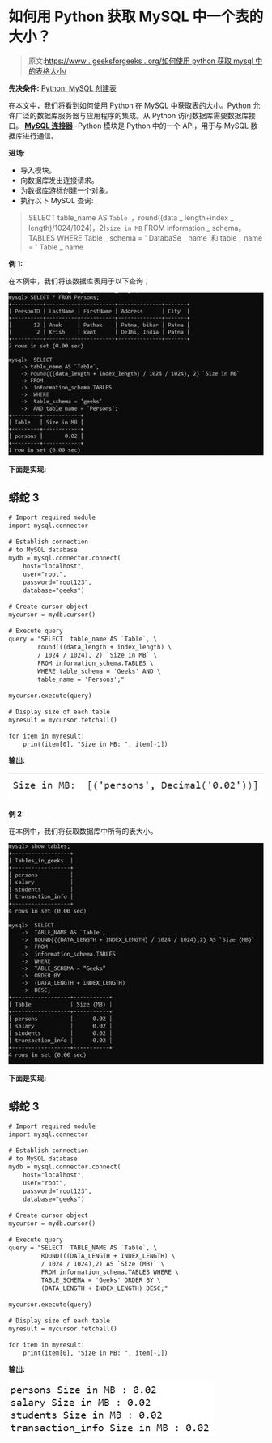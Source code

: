 # 如何用 Python 获取 MySQL 中一个表的大小？

> 原文:[https://www . geeksforgeeks . org/如何使用 python 获取 mysql 中的表格大小/](https://www.geeksforgeeks.org/how-to-get-the-size-of-a-table-in-mysql-using-python/)

**先决条件:** [Python: MySQL 创建表](https://www.geeksforgeeks.org/python-mysql-create-table/)

在本文中，我们将看到如何使用 Python 在 MySQL 中获取表的大小。Python 允许广泛的数据库服务器与应用程序的集成。从 Python 访问数据库需要数据库接口。 [**MySQL 连接器**](https://www.geeksforgeeks.org/mysql-connector-python-module-in-python/) -Python 模块是 Python 中的一个 API，用于与 MySQL 数据库进行通信。

**进场:**

*   导入模块。
*   向数据库发出连接请求。
*   为数据库游标创建一个对象。
*   执行以下 MySQL 查询:

> SELECT table_name AS `Table `，round((data _ length+index _ length)/1024/1024)，2)` size in MB ` FROM information _ schema。TABLES WHERE Table _ schema = ' DatabaSe _ name '和 table _ name = ' Table _ name

**例 1:**

在本例中，我们将该数据库表用于以下查询；

![](img/052ee1c34281db4baa436f4209a1b99b.png)

**下面是实现:**

## 蟒蛇 3

```
# Import required module
import mysql.connector

# Establish connection
# to MySQL database
mydb = mysql.connector.connect(
    host="localhost",
    user="root",
    password="root123",
    database="geeks")

# Create cursor object
mycursor = mydb.cursor()

# Execute query
query = "SELECT  table_name AS `Table`, \
        round(((data_length + index_length) \
        / 1024 / 1024), 2) `Size in MB` \
        FROM information_schema.TABLES \
        WHERE table_schema = 'Geeks' AND \
        table_name = 'Persons';"

mycursor.execute(query)

# Display size of each table
myresult = mycursor.fetchall()

for item in myresult:
    print(item[0], "Size in MB: ", item[-1])
```

**输出:**

![](img/9f58f4dce9f54a84e601f52beaebc4be.png)

**例 2:**

在本例中，我们将获取数据库中所有的表大小。

![](img/5ef85488980b19b30bba36fcddc89a51.png)

**下面是实现:**

## 蟒蛇 3

```
# Import required module
import mysql.connector

# Establish connection
# to MySQL database
mydb = mysql.connector.connect(
    host="localhost",
    user="root",
    password="root123",
    database="geeks")

# Create cursor object
mycursor = mydb.cursor()

# Execute query
query = "SELECT  TABLE_NAME AS `Table`, \
         ROUND(((DATA_LENGTH + INDEX_LENGTH) \
         / 1024 / 1024),2) AS `Size (MB)` \
         FROM information_schema.TABLES WHERE \
         TABLE_SCHEMA = 'Geeks' ORDER BY \
         (DATA_LENGTH + INDEX_LENGTH) DESC;"

mycursor.execute(query)

# Display size of each table
myresult = mycursor.fetchall()

for item in myresult:
    print(item[0], "Size in MB: ", item[-1])
```

**输出:**

![](img/f72a5550cd341aae6888d009409a3dfe.png)